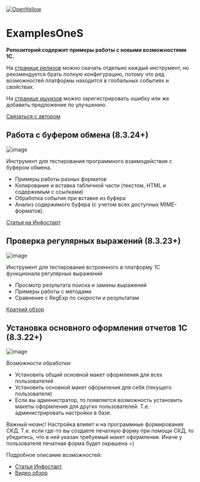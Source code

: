 [![OpenYellow](https://img.shields.io/endpoint?url=https://openyellow.org/data/badges/1/659073849.json)](https://openyellow.org/grid?data=top&repo=659073849)

# ExamplesOneS
 
<b>Репозиторий содержит примеры работы с новыми возможностями 1С.</b>

На [странице релизов](https://github.com/SeiOkami/ExamplesOneS/releases) можно скачать отдельно каждый инструмент, но рекомендуется брать полную конфигурацию, потому что ряд возможностей платформы находится в глобальных событиях и свойствах.

На [странице ишуизов](https://github.com/SeiOkami/ExamplesOneS/issues) можно зарегистрировать ошибку или же добавить предложение по улучшению.

[Связаться с автором](https://t.me/SeiOkami)

## Работа с буфером обмена (8.3.24+)

![image](https://github.com/SeiOkami/ExamplesOneS/assets/42138875/02aa1e29-f970-49ab-919f-adf56d76edac)

Инструмент для тестирования программного взаимодействия с буфером обмена.
- Примеры работы разных форматов
- Копирование и вставка табличной части (текстом, HTML и содержимым с ссылками)
- Обработка события при вставке из буфера
- Анализ содержимого буфера (с учетом всех доступных MIME-форматов).

[Статья на Инфостарт](https://infostart.ru/public/1887193/?ref=1159)

## Проверка регулярных выражений (8.3.23+)

![image](https://github.com/SeiOkami/RegularExpressionOneS/assets/42138875/945188d3-06d3-4bb5-9662-2dd7ad1ccaf5)

Инструмент для тестирования встроенного в платформу 1С функционала регулярных выражений
- Просмотр результата поиска и замены выражений
- Примеры работы с методами
- Сравнение с RegExp по скорости и результатам

[Краткий обзор](https://t.me/JuniorOneS/440)

## Установка основного оформления отчетов 1С (8.3.22+)

![image](https://github.com/SeiOkami/ReportsAppearanceManagerOneS/assets/42138875/6b905955-711d-442c-9a99-748286c2bb56)

Возможности обработки:
- Установить общий основной макет оформления для всех пользователей
- Установить основной макет оформления для себя (текущего пользователя)
- Если вы администратор, то появляется возможность установить макеты оформления для других пользователей. Т.е. администрировать настройки в базе.

Важный нюанс! Настройка влияет и на программные формирования СКД. Т.е. если где-то вы создаете печатную форму при помощи СКД, то убедитесь, что в ней указан требуемый макет оформления. Иначе у пользователя печатная форма будет окрашена =)

Подробное описание возможностей: 
- [Статья Инфостарт](https://infostart.ru/public/1870559/?ref=1159)
- [Видео обзор](https://youtu.be/pBwMNClfiB8)

